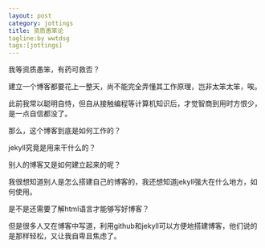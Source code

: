 ```yaml
---
layout: post
category: jottings
title: 资质愚笨论
tagline:by wwtdsg
tags:[jottings]
---
```


我等资质愚笨，有药可救否？

建立一个博客都要花上一整天，尚不能完全弄懂其工作原理，岂非太笨太笨，唉。

<!--more-->

此前我常以聪明自恃，但自从接触编程等计算机知识后，才觉智商到用时方恨少，是一点自信都没了。

那么，这个博客到底是如何工作的？

jekyll究竟是用来干什么的？

别人的博客又是如何建立起来的呢？

我很想知道别人是怎么搭建自己的博客的，我还想知道jekyll强大在什么地方，如何使用。

是不是还需要了解html语言才能够写好博客？

但是很多人又在博客中写道，利用github和jekyll可以方便地搭建博客，他们说的是那样轻松，又让我自卑且焦虑了。
